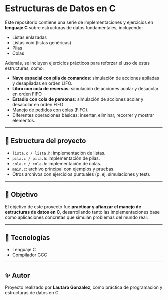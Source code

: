 # Estructuras de Datos en C

Este repositorio contiene una serie de implementaciones y ejercicios en **lenguaje C** sobre estructuras de datos fundamentales, incluyendo:

- Listas enlazadas
- Listas void (listas genéricas)
- Pilas
- Colas

Además, se incluyen ejercicios prácticos para reforzar el uso de estas estructuras, como:

- **Nave espacial con pila de comandos**: simulación de acciones apiladas y desapiladas en orden LIFO.
- **Libro con cola de reservas**: simulación de acciones acolar y desacolar en orden FIFO
- **Estadio con cola de personas**: simulación de acciones acolar y desacolar en orden FIFO
- Manejo de pedidos con colas (FIFO).
- Diferentes operaciones básicas: insertar, eliminar, recorrer y mostrar elementos.

---

## 📂 Estructura del proyecto
- `lista.c / lista.h`: implementación de listas.
- `pila.c / pila.h`: implementación de pilas.
- `cola.c / cola.h`: implementación de colas.
- `main.c`: archivo principal con ejemplos y pruebas.
- Otros archivos con ejercicios puntuales (p. ej. simulaciones y test).

---

## 🎯 Objetivo

El objetivo de este proyecto fue **practicar y afianzar el manejo de estructuras de datos en C**, desarrollando tanto las implementaciones base como aplicaciones concretas que simulan problemas del mundo real.

---

## 📌 Tecnologías

- Lenguaje C
- Compilador GCC

---

## ✨ Autor

Proyecto realizado por **Lautaro Gonzalez**, como práctica de programación y estructuras de datos en C.
